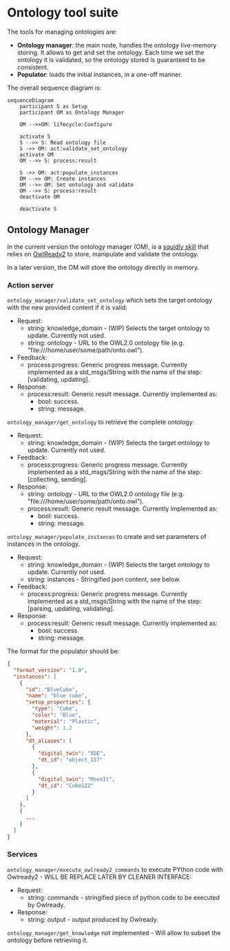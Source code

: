 Ontology tool suite
==================

The tools for managing ontologies are:
* **Ontology manager**: the main node, handles the ontology live-memory storing. It allows to get and set the ontology. Each time we set the ontology it is validated, so the ontology stored is guaranteed to be consistent.
* **Populator**: loads the initial instances, in a one-off manner.

The overall sequence diagram is:
```mermaid
sequenceDiagram
    participant S as Setup
    participant OM as Ontology Manager

    OM -->>OM: lifecycle:Configure

    activate S
    S -->> S: Read ontology file
    S ->> OM: act:validate_set_ontology
    activate OM
    OM -->> S: process:result

    S ->> OM: act:populate_instances
    OM -->> OM: Create instances
    OM -->> OM: Set ontology and validate
    OM -->> S: process:result
    deactivate OM

    deactivate S
```



Ontology Manager
---------------

In the current version the ontology manager (OM), is a [squidly skill](#) that relies on [OwlReady2](https://owlready2.readthedocs.io/en/latest/) to store, manipulate and validate the ontology.

In a later version, the OM will store the ontology directly in memory.



### Action server

`ontology_manager/validate_set_ontology` which sets the target ontology with the new provided content if it is valid:
* Request:
  * string: knowledge_domain - (WIP) Selects the target ontology to update. Currently not used.
  * string: ontology - URL to the OWL2.0 ontology file (e.g. "file:///home/user/some/path/onto.owl").
* Feedback:
  * process:progress: Generic progress message. Currently implemented as a std_msgs/String with the name of the step: [validating, updating].
* Response:
  * process:result: Generic result message. Currently implemented as:
    * bool: success.
    * string: message.

`ontology_manager/get_ontology` to retrieve the complete ontology:
* Request:
  * string: knowledge_domain - (WIP) Selects the target ontology to update. Currently not used.
* Feedback:
  * process:progress: Generic progress message. Currently implemented as a std_msgs/String with the name of the step: [collecting, sending].
* Response:
  * string: ontology - URL to the OWL2.0 ontology file (e.g. "file:///home/user/some/path/onto.owl").
  * process:result: Generic result message. Currently implemented as:
    * bool: success.
    * string: message.

`ontology_manager/populate_instances` to create and set parameters of instances in the ontology.
* Request:
  * string: knowledge_domain - (WIP) Selects the target ontology to update. Currently not used.
  * string: instances - Stringified json content, see below.
* Feedback:
  * process:progress: Generic progress message. Currently implemented as a std_msgs/String with the name of the step: [parsing, updating, validating].
* Response:
  * process:result: Generic result message. Currently implemented as:
    * bool: success.
    * string: message.

The format for the populator should be:
```json
{
  "format_version": "1.0",
  "instances": [
    {
      "id": "BlueCube",
      "name": "blue cube",
      "setup_properties": {
        "type": "Cube",
        "color": "Blue",
        "material": "Plastic",
        "weight": 1.2
      },
      "dt_aliases": [
        {
          "digital_twin": "XDE",
          "dt_id": "object_157"
        },
        {
          "digital_twin": "MoveIt",
          "dt_id": "Cube122"
        }
      ]
    },
    {
      ...
    }
  ]
}
```


### Services

`ontology_manager/execute_owlready2_commands` to execute PYthon code with Owlready2 - WILL BE REPLACE LATER BY CLEANER INTERFACE:
* Request:
  * string: commands - stringified piece of python code to be executed by Owlready.
* Response:
  * string: output - output produced by Owlready.

`ontology_manager/get_knowledge` not implemented - Will allow to subset the ontology before retrieving it.
